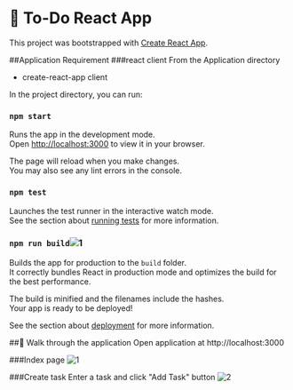 # 📝 To-Do React App

This project was bootstrapped with [Create React App](https://github.com/facebook/create-react-app).

##Application Requirement
###react client
From the Application directory
- create-react-app client

In the project directory, you can run:
### `npm start`

Runs the app in the development mode.\
Open [http://localhost:3000](http://localhost:3000) to view it in your browser.

The page will reload when you make changes.\
You may also see any lint errors in the console.

### `npm test`
Launches the test runner in the interactive watch mode.\
See the section about [running tests](https://facebook.github.io/create-react-app/docs/running-tests) for more information.

### `npm run build`![1](https://user-images.githubusercontent.com/40617362/222809462-54faeb5b-80aa-4755-bc29-aed51980b952.png)

Builds the app for production to the `build` folder.\
It correctly bundles React in production mode and optimizes the build for the best performance.

The build is minified and the filenames include the hashes.\
Your app is ready to be deployed!

See the section about [deployment](https://facebook.github.io/create-react-app/docs/deployment) for more information.

##🐼 Walk through the application
Open application at http://localhost:3000

###Index page
![1](https://user-images.githubusercontent.com/40617362/222809486-3b3da475-19f7-43ff-9aee-f3ade78d723b.png)

###Create task
Enter a task and click "Add Task" button
![2](https://user-images.githubusercontent.com/40617362/222809857-2624301a-20e7-4784-b906-2ec2bac765c9.png)




